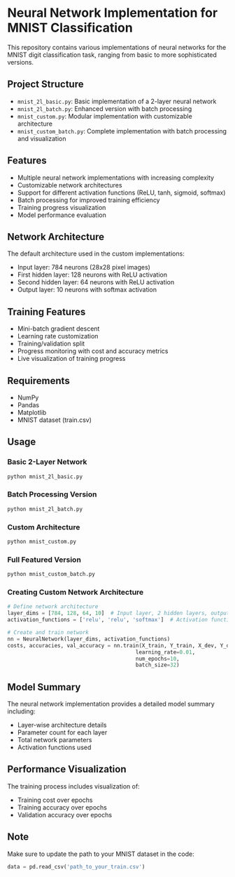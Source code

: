 # Neural Network Implementation for MNIST Classification

This repository contains various implementations of neural networks for the MNIST digit classification task, ranging from basic to more sophisticated versions.

## Project Structure

- `mnist_2l_basic.py`: Basic implementation of a 2-layer neural network
- `mnist_2l_batch.py`: Enhanced version with batch processing
- `mnist_custom.py`: Modular implementation with customizable architecture
- `mnist_custom_batch.py`: Complete implementation with batch processing and visualization

## Features

- Multiple neural network implementations with increasing complexity
- Customizable network architectures
- Support for different activation functions (ReLU, tanh, sigmoid, softmax)
- Batch processing for improved training efficiency
- Training progress visualization
- Model performance evaluation

## Network Architecture

The default architecture used in the custom implementations:
- Input layer: 784 neurons (28x28 pixel images)
- First hidden layer: 128 neurons with ReLU activation
- Second hidden layer: 64 neurons with ReLU activation
- Output layer: 10 neurons with softmax activation

## Training Features

- Mini-batch gradient descent
- Learning rate customization
- Training/validation split
- Progress monitoring with cost and accuracy metrics
- Live visualization of training progress

## Requirements

- NumPy
- Pandas
- Matplotlib
- MNIST dataset (train.csv)

## Usage

### Basic 2-Layer Network
```python
python mnist_2l_basic.py
```

### Batch Processing Version
```python
python mnist_2l_batch.py
```

### Custom Architecture
```python
python mnist_custom.py
```

### Full Featured Version
```python
python mnist_custom_batch.py
```

### Creating Custom Network Architecture

```python
# Define network architecture
layer_dims = [784, 128, 64, 10]  # Input layer, 2 hidden layers, output layer
activation_functions = ['relu', 'relu', 'softmax']  # Activation functions for each layer

# Create and train network
nn = NeuralNetwork(layer_dims, activation_functions)
costs, accuracies, val_accuracy = nn.train(X_train, Y_train, X_dev, Y_dev, 
                                         learning_rate=0.01, 
                                         num_epochs=10,
                                         batch_size=32)
```

## Model Summary

The neural network implementation provides a detailed model summary including:
- Layer-wise architecture details
- Parameter count for each layer
- Total network parameters
- Activation functions used

## Performance Visualization

The training process includes visualization of:
- Training cost over epochs
- Training accuracy over epochs
- Validation accuracy over epochs

## Note

Make sure to update the path to your MNIST dataset in the code:
```python
data = pd.read_csv('path_to_your_train.csv')
```